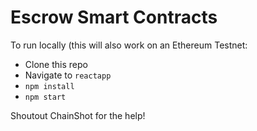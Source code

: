 # Escrow Smart Contracts

To run locally (this will also work on an Ethereum Testnet:

* Clone this repo
* Navigate to `reactapp`
* `npm install`
* `npm start`

Shoutout ChainShot for the help!
